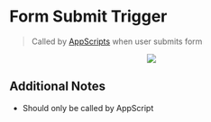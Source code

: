 # Form Submit Trigger

> Called by [AppScripts](https://script.google.com/home/projects/1BAjF-w49zNGnAOdNfDx1YpAkLB6XiM2G8mKdT89qlM8doHNVO6W0ebKb/edit) when user submits form

<p align="center">
  <a href="https://github.com/luan-asym/gcp-test-playground/actions/workflows/deploy-onformsubmit.http.yml">
    <img src="https://github.com/luan-asym/gcp-test-playground/actions/workflows/deploy-onformsubmit.http.yml/badge.svg">
  </a>
</p>

## Additional Notes

- Should only be called by AppScript
